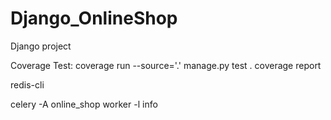 # Django_OnlineShop
Django project 

Coverage Test:
coverage run --source='.' manage.py test .
coverage report

redis-cli

celery -A online_shop worker -l info